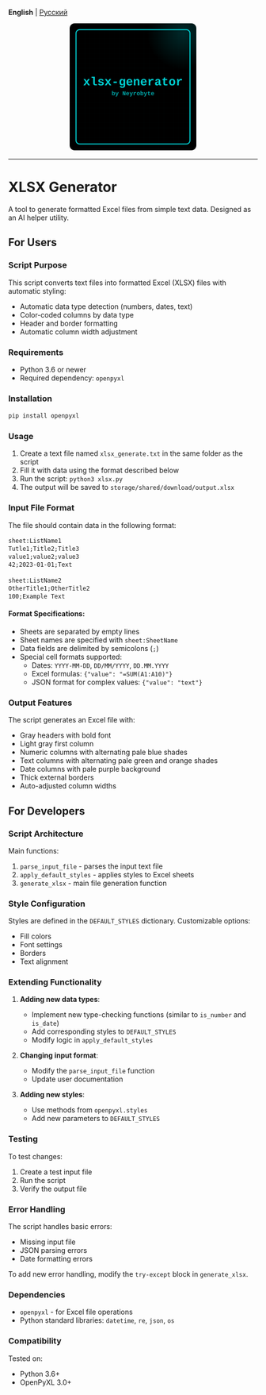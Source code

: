 **English** | [Русский](README.ru.md)
<p align="center">
  <img src="logo.svg" alt="" width="256">
</p>

---

# XLSX Generator  
A tool to generate formatted Excel files from simple text data. Designed as an AI helper utility.

## For Users

### Script Purpose  
This script converts text files into formatted Excel (XLSX) files with automatic styling:
- Automatic data type detection (numbers, dates, text)
- Color-coded columns by data type
- Header and border formatting
- Automatic column width adjustment

### Requirements  
- Python 3.6 or newer  
- Required dependency: `openpyxl`  

### Installation  
```bash
pip install openpyxl
```

### Usage  
1. Create a text file named `xlsx_generate.txt` in the same folder as the script  
2. Fill it with data using the format described below  
3. Run the script: `python3 xlsx.py`  
4. The output will be saved to `storage/shared/download/output.xlsx`  

### Input File Format  
The file should contain data in the following format:
```
sheet:ListName1
Tutle1;Title2;Title3
value1;value2;value3
42;2023-01-01;Text

sheet:ListName2
OtherTitle1;OtherTitle2
100;Example Text
```

#### Format Specifications:
- Sheets are separated by empty lines  
- Sheet names are specified with `sheet:SheetName`  
- Data fields are delimited by semicolons (`;`)  
- Special cell formats supported:  
  - Dates: `YYYY-MM-DD`, `DD/MM/YYYY`, `DD.MM.YYYY`  
  - Excel formulas: `{"value": "=SUM(A1:A10)"}`  
  - JSON format for complex values: `{"value": "text"}`  

### Output Features  
The script generates an Excel file with:
- Gray headers with bold font  
- Light gray first column  
- Numeric columns with alternating pale blue shades  
- Text columns with alternating pale green and orange shades  
- Date columns with pale purple background  
- Thick external borders  
- Auto-adjusted column widths  

## For Developers  

### Script Architecture  
Main functions:  
1. `parse_input_file` - parses the input text file  
2. `apply_default_styles` - applies styles to Excel sheets  
3. `generate_xlsx` - main file generation function  

### Style Configuration  
Styles are defined in the `DEFAULT_STYLES` dictionary. Customizable options:  
- Fill colors  
- Font settings  
- Borders  
- Text alignment  

### Extending Functionality  
1. **Adding new data types**:  
   - Implement new type-checking functions (similar to `is_number` and `is_date`)  
   - Add corresponding styles to `DEFAULT_STYLES`  
   - Modify logic in `apply_default_styles`  

2. **Changing input format**:  
   - Modify the `parse_input_file` function  
   - Update user documentation  

3. **Adding new styles**:  
   - Use methods from `openpyxl.styles`  
   - Add new parameters to `DEFAULT_STYLES`  

### Testing  
To test changes:  
1. Create a test input file  
2. Run the script  
3. Verify the output file  

### Error Handling  
The script handles basic errors:  
- Missing input file  
- JSON parsing errors  
- Date formatting errors  

To add new error handling, modify the `try-except` block in `generate_xlsx`.  

### Dependencies  
- `openpyxl` - for Excel file operations  
- Python standard libraries: `datetime`, `re`, `json`, `os`  

### Compatibility  
Tested on:  
- Python 3.6+  
- OpenPyXL 3.0+

